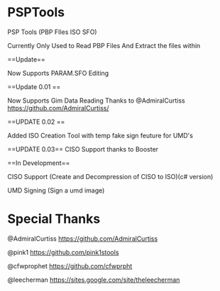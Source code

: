 # PSPTools
PSP Tools (PBP FIles ISO SFO)


Currently Only Used to Read PBP Files
And Extract the files within

==Update==

Now Supports PARAM.SFO Editing

==Update 0.01 ==

Now Supports Gim Data Reading
Thanks to @AdmiralCurtiss
https://github.com/AdmiralCurtiss/


==UPDATE 0.02 ==

Added ISO Creation Tool with temp fake sign feuture for UMD's

==UPDATE 0.03==
CISO Support thanks to Booster

==In Development==

CISO Support (Create and Decompression of CISO to ISO)(c# version)

UMD Signing (Sign a umd image)

# Special Thanks

@AdmiralCurtiss  https://github.com/AdmiralCurtiss 

@pink1 https://github.com/pink1stools

@cfwprophet https://github.com/cfwprpht 

@leecherman https://sites.google.com/site/theleecherman 
